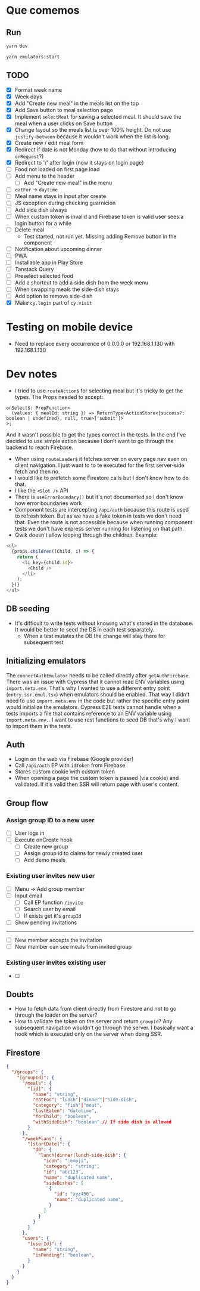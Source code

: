# Que comemos

## Run
```sh
yarn dev
```

```sh
yarn emulators:start
```

## TODO
- [x] Format week name
- [x] Week days
- [x] Add "Create new meal" in the meals list on the top
- [x] Add Save button to meal selection page
- [x] Implement `selectMeal` for saving a selected meal. It should save the meal when a user clicks on Save button
- [x] Change layout so the meals list is over 100% height. Do not use `justify-between` because it wouldn't work when the list is long.
- [x] Create new / edit meal form
- [x] Redirect if date is not Monday (how to do that without introducing `onRequest`?)
- [x] Redirect to '/' after login (now it stays on login page)
- [ ] Food not loaded on first page load
- [ ] Add menu to the header
  - [ ] Add "Create new meal" in the menu
- [ ] `eatFor` -> `daytime`
- [ ] Meal name stays in input after create
- [ ] JS exception during checking guarnicion
- [ ] Add side dish always
- [ ] When custom token is invalid and Firebase token is valid user sees a login button for a while
- [ ] Delete meal
  - Test started, not run yet. Missing adding Remove button in the component
- [ ] Notification about upcoming dinner
- [ ] PWA
- [ ] Installable app in Play Store
- [ ] Tanstack Query
- [ ] Preselect selected food
- [ ] Add a shortcut to add a side dish from the week menu
- [ ] When swapping meals the side-dish stays
- [ ] Add option to remove side-dish
- [x] Make `cy.login` part of `cy.visit`

# Testing on mobile device
- Need to replace every occurrence of 0.0.0.0 or 192.168.1.130 with 192.168.1.130

# Dev notes
- I tried to use `routeAction$` for selecting meal but it's tricky to get the types. The Props needed to accept:
```tsx
onSelect$: PropFunction<
  (values: { mealId: string }) => ReturnType<ActionStore<{success?: boolean | undefined}, null, true>['submit']>
>;
```
And it wasn't possible to get the types correct in the tests. In the end I've decided to use simple action because I don't want to go through the backend to reach Firebase.
- When using `routeLoader$` it fetches server on every page nav even on client navigation. I just want to to te executed for the first server-side fetch and then no.
- I would like to prefetch some Firestore calls but I don't know how to do that.
- I like the `<Slot />` API
- There is `useErrorBoundary()` but it's not documented so I don't know how error boundaries work
- Component tests are intercepting `/api/auth` because this route is used to refresh token. But as we have a fake token in tests we don't need that. Even the route is not accessible because when running component tests we don't have express server running for listening on that path.
- Qwik doesn't allow looping through the children. Example:
```ts
<ul>
  {props.children((Child, i) => {
    return (
      <li key={child.id}>
        <Child />
      </li>
    );
  })}
</ul>
```

## DB seeding
- It's difficult to write tests without knowing what's stored in the database. It would be better to seed the DB in each test separately.
  - When a test mutates the DB the change will stay there for subsequent test

## Initializing emulators
The `connectAuthEmulator` needs to be called directly after `getAuthFirebase`. There was an issue with Cypress that it cannot read ENV variables using `import.meta.env`. That's why I wanted to use a different entry point (`entry.ssr.emul.tsx`) when emulators should be enabled. That way I didn't need to use `import.meta.env` in the code but rather the specific entry point would initialize the emulators.
Cypress E2E tests cannot handle when a tests imports a file that contains reference to an ENV variable using `import.meta.env.`. I want to use rest functions to seed DB that's why I want to import them in the tests.

## Auth
- Login on the web via Firebase (Google provider)
- Call `/api/auth` EP with `idToken` from Firebase
- Stores custom cookie with custom token
- When opening a page the custom token is passed (via cookie) and validated. If it's valid then SSR will return page with user's content.

## Group flow
### Assign group ID to a new user
- [ ] User logs in
- [ ] Execute onCreate hook
  - [ ] Create new group
  - [ ] Assign group id to claims for newly created user
  - [ ] Add demo meals

### Existing user invites new user
- [ ] Menu -> Add group member
- [ ] Input email
  - [ ] Call EP function `/invite`
  - [ ] Search user by email
  - [ ] If exists get it's `groupId`
- [ ] Show pending invitations
---
- [ ] New member accepts the invitation
- [ ] New member can see meals from invited group

### Existing user invites existing user
- [ ] 

## Doubts
- How to fetch data from client directly from Firestore and not to go through the loader on the server?
- How to validate the token on the server and return `groupId`? Any subsequent navigation wouldn't go through the server. I basically want a hook which is executed only on the server when doing SSR.


## Firestore

```json
{
  "/groups": {
    "[groupId]": {
      "/meals": {
        "[id]": {
          "name": "string",
          "eatFor": "lunch"|"dinner"|"side-dish",
          "category": "fish"|"meat",
          "lastEaten": "datetime",
          "forChild": "boolean",
          "withSideDish": "boolean" // If side dish is allowed
        }
      },
      "/weekPlans": {
        "[startDate]": {
          "d0": {
            "lunch|dinner|lunch-side-dish": {
              "icon": ":emoji",
              "category": "string",
              "id": "abc123",
              "name": "duplicated name",
              "sideDishes": [
                {
                  "id": "xyz456",
                  "name": "duplicated name",
                }
              ]
            }
          }
        }
      },
      "users": {
        "[userId]": {
          "name": "string",
          "isPending": "boolean",
        }
      }
    }
  }
}
```
